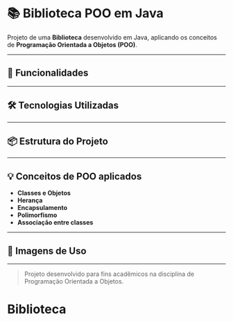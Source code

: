 # 📚 Biblioteca POO em Java

Projeto de uma **Biblioteca** desenvolvido em Java, aplicando os conceitos de **Programação Orientada a Objetos (POO)**. 

---

## 🚀 Funcionalidades


---

## 🛠️ Tecnologias Utilizadas


---

## 📦 Estrutura do Projeto


---


## 💡 Conceitos de POO aplicados

- **Classes e Objetos**
- **Herança**
- **Encapsulamento**
- **Polimorfismo**
- **Associação entre classes**

---

## 📝 Imagens de Uso


---


> Projeto desenvolvido para fins acadêmicos na disciplina de Programação Orientada a Objetos.
# Biblioteca
